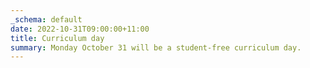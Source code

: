 ```yaml
---
_schema: default
date: 2022-10-31T09:00:00+11:00
title: Curriculum day
summary: Monday October 31 will be a student-free curriculum day.
---
```

